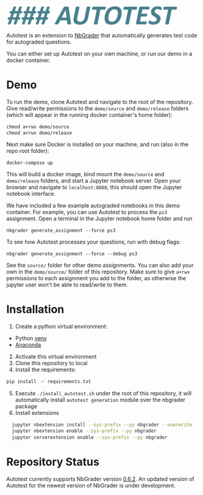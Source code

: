 <img src="docs/autotest.png" width="450"/> 

Autotest is an extension to [NbGrader](https://github.com/jupyter/nbgrader) that 
automatically generates test code for autograded questions.

You can either set up Autotest on your own machine, or run our demo 
in a docker container.

# Demo
To run the demo, clone Autotest and navigate to the root of the repository.
Give read/write permissions to the `demo/source` and `demo/release` folders
(which will appear in the running docker container's home folder):
```
chmod a+rwx demo/source
chmod a+rwx demo/release
```

Next make sure Docker is installed on your machine, and run (also in the repo root folder):
```
docker-compose up
```
This will build a docker image, bind mount the `demo/source` and `demo/release` folders,
and start a Jupyter notebook server. Open your browser and navigate to `localhost:8888`; 
this should open the Jupyter notebook interface.

We have included a few example autograded notebooks in this demo container.
For example, you can use Autotest to process the `ps3` assignment.
Open a terminal in the Jupyter notebook home folder and run
```
nbgrader generate_assignment --force ps3
```
To see how Autotest processes your questions, run with debug flags:
```
nbgrader generate_assignment --force --debug ps3
```
See the `source/` folder for other demo assignments. You can also add your own in the `demo/source/` folder 
of this repository. Make sure to give `a+rwx` permissions to each assignment you add to the folder, 
as otherwise the jupyter user won't be able to read/write to them.

# Installation
1. Create a python virtual environment:
  * Python [venv](https://docs.python.org/3/tutorial/venv.html)
  * [Anaconda](https://www.anaconda.com/)
2. Activate this virtual environment
3. Clone this repository to local
4. Install the requirements:
  ```bash
  pip install -r requirements.txt 
  ```
5. Execute `./install_autotest.sh` under the root of this repository, it will automatically install `autotest generation` module over the nbgrader package
6. Install extensions
  ```bash
    jupyter nbextension install --sys-prefix --py nbgrader --overwrite
    jupyter nbextension enable --sys-prefix --py nbgrader
    jupyter serverextension enable --sys-prefix --py nbgrader
  ```

# Repository Status
Autotest currently supports NbGrader version [0.6.2](https://pypi.org/project/nbgrader/).
An updated version of Autotest for the newest version of NbGrader is under development.
